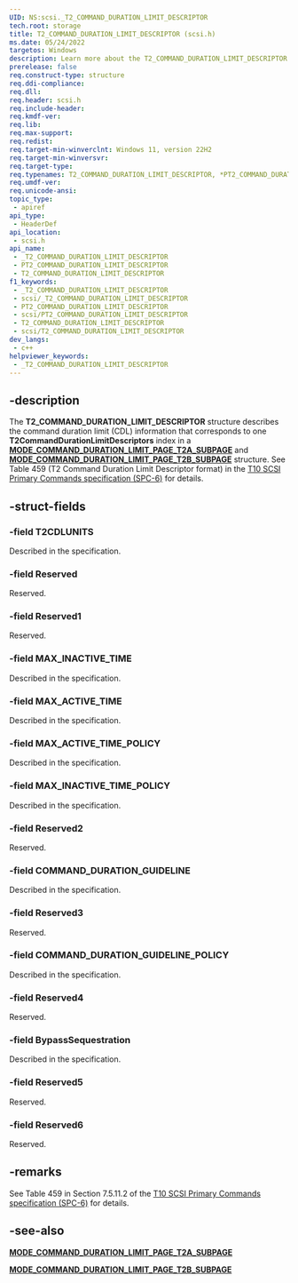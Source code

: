 ```yaml
---
UID: NS:scsi._T2_COMMAND_DURATION_LIMIT_DESCRIPTOR
tech.root: storage
title: T2_COMMAND_DURATION_LIMIT_DESCRIPTOR (scsi.h)
ms.date: 05/24/2022
targetos: Windows
description: Learn more about the T2_COMMAND_DURATION_LIMIT_DESCRIPTOR (scsi.h) structure.
prerelease: false
req.construct-type: structure
req.ddi-compliance: 
req.dll: 
req.header: scsi.h
req.include-header: 
req.kmdf-ver: 
req.lib: 
req.max-support: 
req.redist: 
req.target-min-winverclnt: Windows 11, version 22H2
req.target-min-winversvr: 
req.target-type: 
req.typenames: T2_COMMAND_DURATION_LIMIT_DESCRIPTOR, *PT2_COMMAND_DURATION_LIMIT_DESCRIPTOR
req.umdf-ver: 
req.unicode-ansi: 
topic_type:
 - apiref
api_type:
 - HeaderDef
api_location:
 - scsi.h
api_name:
 - _T2_COMMAND_DURATION_LIMIT_DESCRIPTOR
 - PT2_COMMAND_DURATION_LIMIT_DESCRIPTOR
 - T2_COMMAND_DURATION_LIMIT_DESCRIPTOR
f1_keywords:
 - _T2_COMMAND_DURATION_LIMIT_DESCRIPTOR
 - scsi/_T2_COMMAND_DURATION_LIMIT_DESCRIPTOR
 - PT2_COMMAND_DURATION_LIMIT_DESCRIPTOR
 - scsi/PT2_COMMAND_DURATION_LIMIT_DESCRIPTOR
 - T2_COMMAND_DURATION_LIMIT_DESCRIPTOR
 - scsi/T2_COMMAND_DURATION_LIMIT_DESCRIPTOR
dev_langs:
 - c++
helpviewer_keywords:
 - _T2_COMMAND_DURATION_LIMIT_DESCRIPTOR
---
```


## -description

The **T2_COMMAND_DURATION_LIMIT_DESCRIPTOR** structure describes the command duration limit (CDL) information that corresponds to one **T2CommandDurationLimitDescriptors** index in a [**MODE_COMMAND_DURATION_LIMIT_PAGE_T2A_SUBPAGE**](ns-scsi-mode_command_duration_limit_page_t2a_subpage.md) and [**MODE_COMMAND_DURATION_LIMIT_PAGE_T2B_SUBPAGE**](ns-scsi-mode_command_duration_limit_page_t2b_subpage.md) structure. See Table 459 (T2 Command Duration Limit Descriptor format) in the [T10 SCSI Primary Commands specification (SPC-6)](https://www.t10.org/members/w_spc6.htm) for details.

## -struct-fields

### -field T2CDLUNITS

Described in the specification.

### -field Reserved

Reserved.

### -field Reserved1

Reserved.

### -field MAX_INACTIVE_TIME

Described in the specification.

### -field MAX_ACTIVE_TIME

Described in the specification.

### -field MAX_ACTIVE_TIME_POLICY

Described in the specification.

### -field MAX_INACTIVE_TIME_POLICY

Described in the specification.

### -field Reserved2

Reserved.

### -field COMMAND_DURATION_GUIDELINE

Described in the specification.

### -field Reserved3

Reserved.

### -field COMMAND_DURATION_GUIDELINE_POLICY

Described in the specification.

### -field Reserved4

Reserved.

### -field BypassSequestration

Described in the specification.

### -field Reserved5

Reserved.

### -field Reserved6

Reserved.

## -remarks

See Table 459 in Section 7.5.11.2 of the [T10 SCSI Primary Commands specification (SPC-6)](https://www.t10.org/members/w_spc6.htm) for details.

## -see-also

[**MODE_COMMAND_DURATION_LIMIT_PAGE_T2A_SUBPAGE**](ns-scsi-mode_command_duration_limit_page_t2a_subpage.md)

[**MODE_COMMAND_DURATION_LIMIT_PAGE_T2B_SUBPAGE**](ns-scsi-mode_command_duration_limit_page_t2b_subpage.md)
